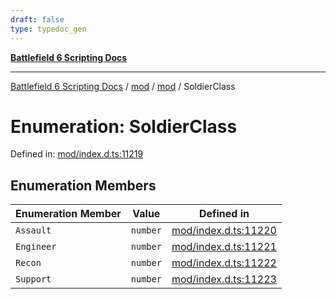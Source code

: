 ```yaml
---
draft: false
type: typedoc_gen
---
```


[**Battlefield 6 Scripting Docs**](../../../_index.md)

***

[Battlefield 6 Scripting Docs](../../../_index.md) / [mod](../../_index.md) / [mod](../_index.md) / SoldierClass

# Enumeration: SoldierClass

Defined in: [mod/index.d.ts:11219](https://github.com/battlefield-portal-community/portal-docs/blob/6d87e21c5922a3efb03c634dbe98e5fe6e797672/generators/santiago/mod/index.d.ts#L11219)

## Enumeration Members

| Enumeration Member | Value | Defined in |
| ------ | ------ | ------ |
| <a id="assault"></a> `Assault` | `number` | [mod/index.d.ts:11220](https://github.com/battlefield-portal-community/portal-docs/blob/6d87e21c5922a3efb03c634dbe98e5fe6e797672/generators/santiago/mod/index.d.ts#L11220) |
| <a id="engineer"></a> `Engineer` | `number` | [mod/index.d.ts:11221](https://github.com/battlefield-portal-community/portal-docs/blob/6d87e21c5922a3efb03c634dbe98e5fe6e797672/generators/santiago/mod/index.d.ts#L11221) |
| <a id="recon"></a> `Recon` | `number` | [mod/index.d.ts:11222](https://github.com/battlefield-portal-community/portal-docs/blob/6d87e21c5922a3efb03c634dbe98e5fe6e797672/generators/santiago/mod/index.d.ts#L11222) |
| <a id="support"></a> `Support` | `number` | [mod/index.d.ts:11223](https://github.com/battlefield-portal-community/portal-docs/blob/6d87e21c5922a3efb03c634dbe98e5fe6e797672/generators/santiago/mod/index.d.ts#L11223) |
